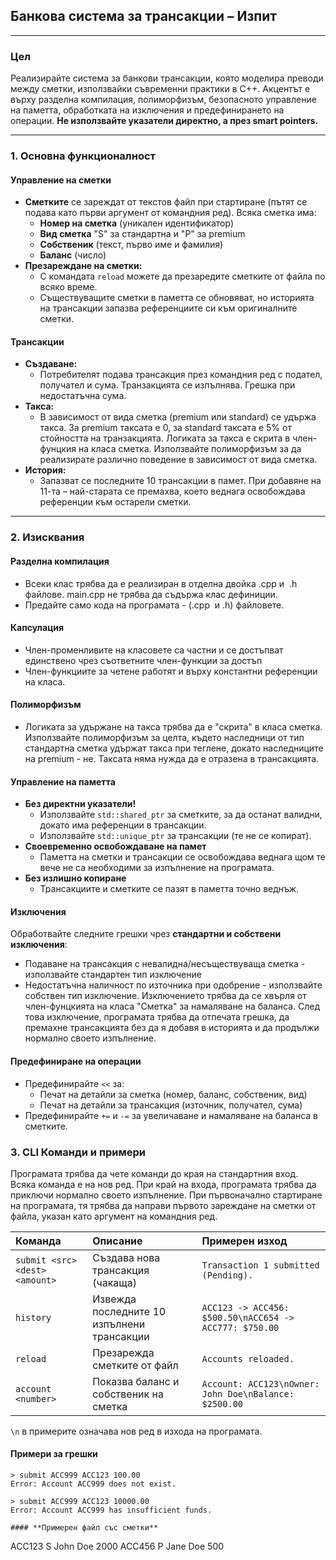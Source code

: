 ## Банкова система за трансакции – Изпит
---

### **Цел**

Реализирайте система за банкови трансакции, която моделира преводи между сметки, използвайки съвременни практики в C++. Акцентът е върху разделна компилация, полиморфизъм, безопасното управление на паметта, обработката на изключения и предефинирането на операции. **Не използвайте указатели директно, а през smart pointers.**

---

### **1. Основна функционалност**

#### **Управление на сметки**
- **Сметките** се зареждат от текстов файл при стартиране (пътят се подава като първи аргумент от командния ред). Всяка сметка има:
  - **Номер на сметка** (уникален идентификатор)
  - **Вид сметка** "S" за стандартна и "P" за premium
  - **Собственик** (текст, първо име и фамилия)
  - **Баланс** (число)
- **Презареждане на сметки:**  
  - С командата `reload` можете да презаредите сметките от файла по всяко време.  
  - Съществуващите сметки в паметта се обновяват, но историята на трансакции запазва референциите си към оригиналните сметки.

#### **Трансакции**
- **Създаване:**  
  - Потребителят подава трансакция през командния ред с подател, получател и сума. Транзакцията се изпълнява. Грешка при недостатъчна сума.
- **Такса:**  
  - В зависимост от вида сметка (premium или standard) се удържа такса. За premium таксата е 0, за standard таксата е 5% от стойността на транзакцията. Логиката за такса е скрита в член-фунцкия на класа сметка. Използвайте полиморфизъм за да реализирате различно поведение в зависимост от вида сметка.
- **История:**  
  - Запазват се последните 10 трансакции в памет. При добавяне на 11-та – най-старата се премахва, което веднага освобождава референции към остарели сметки.

---

### **2. Изисквания**

#### **Разделна компилация**
- Всеки клас трябва да е реализиран в отделна двойка .cpp и  .h файлове. main.cpp не трябва да съдържа клас дефиниции.
- Предайте само кода на програмата - (.cpp  и .h) файловете.

#### **Капсулация**
- Член-променливите на класовете са частни и се достъпват единствено чрез съответните член-функции за достъп
- Член-функциите за четене работят и върху константни референции на класа.

#### **Полиморфизъм**
- Логиката за удържане на такса трябва да е "скрита" в класа сметка. Използвайте полиморфизъм за целта, където наследници от тип стандартна сметка удържат такса при теглене, докато наследниците на premium - не. Таксата няма нужда да е отразена в трансакцията.

#### **Управление на паметта**
- **Без директни указатели!**
  - Използвайте `std::shared_ptr` за сметките, за да останат валидни, докато има референции в трансакции.
  - Използвайте `std::unique_ptr` за трансакции (те не се копират).
- **Своевременно освобождаване на памет**
  - Паметта на сметки и трансакции се освобождава веднага щом те вече не са необходими за изпълнение на програмата.
- **Без излишно копиране**
  - Трансакциите и сметките се пазят в паметта точно веднъж.

#### **Изключения**
Обработвайте следните грешки чрез **стандартни и собствени изключения**:
- Подаване на трансакция с невалидна/несъществуваща сметка - използвайте стандартен тип изключение
- Недостатъчна наличност по източника при одобрение - използвайте собствен тип изключение. Изключението трябва да се хвърля от член-фунцкията на класа "Сметка" за намаляване на баланса. След това изключение, програмата трябва да отпечата грешка, да премахне трансакцията без да я добавя в историята и да продължи нормално своето изпълнение.

#### **Предефиниране на операции**

- Предефинирайте `<<` за:
    - Печат на детайли за сметка (номер, баланс, собственик, вид)
    - Печат на детайли за трансакция (източник, получател, сума)
- Предефинирайте `+=` и `-=` за увеличаване и намаляване на баланса в сметките.


### **3. CLI Команди и примери**

Програмата трябва да чете команди до края на стандартния вход. Всяка команда е на нов ред. При край на входа, програмата трябва да приключи нормално своето изпълнение. При първоначално стартиране на програмата, тя трябва да направи първото зареждане на сметки от файла, указан като аргумент на командния ред.

| Команда | Описание | Примерен изход |
| :-- | :-- | :-- |
| `submit <src> <dest> <amount>` | Създава нова трансакция (чакаща) | `Transaction 1 submitted (Pending).` |
| `history` | Извежда последните 10 изпълнени трансакции | ```ACC123 -> ACC456: $500.50\nACC654 -> ACC777: $750.00``` |
| `reload` | Презарежда сметките от файл | `Accounts reloaded.` |
| `account <number>` | Показва баланс и собственик на сметка | `Account: ACC123\nOwner: John Doe\nBalance: $2500.00` |

`\n` в примерите означава нов ред в изхода на програмата.

#### **Примери за грешки**

```
> submit ACC999 ACC123 100.00
Error: Account ACC999 does not exist.

> submit ACC999 ACC123 10000.00
Error: Account ACC999 has insufficient funds.

#### **Примерен файл със сметки**
```
ACC123 S John Doe 2000
ACC456 P Jane Doe 500
```